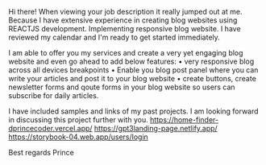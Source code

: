  Hi there! 
When viewing your job description it really jumped out at me. 
Because I have extensive experience in creating blog websites using REACTJS development. 
Implementing responsive blog website. I have reviewed my calendar and I'm ready to get started immediately.

I am able to offer you my services and create a very yet engaging blog website and even go ahead to add below features:
 • very responsive blog across all devices breakpoints
• Enable you blog post panel where you can write your articles and post it to your blog website 
• create buttons, create newsletter forms and qoute forms in your blog website so users can subscribe for daily articles. 

I have included samples and links of my past projects. I am looking forward in discussing this project further with you. 
https://home-finder-dprincecoder.vercel.app/ https://gpt3landing-page.netlify.app/
https://storybook-04.web.app/users/login

Best regards Prince
